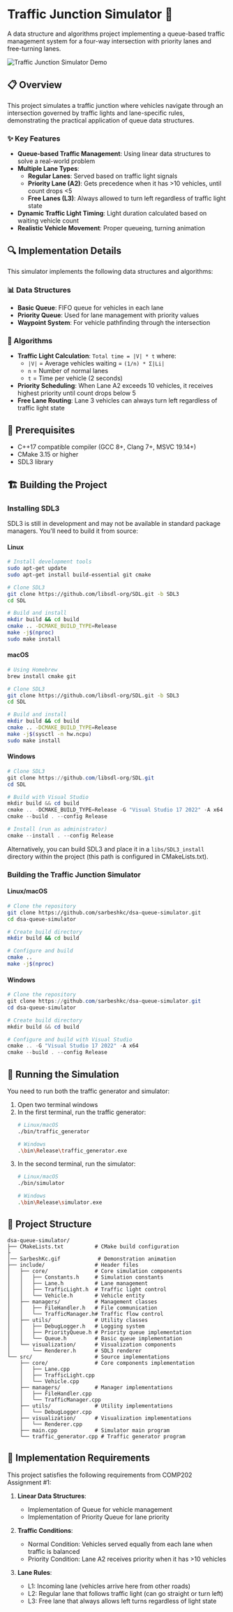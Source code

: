 # Traffic Junction Simulator 🚦

A data structure and algorithms project implementing a queue-based traffic management system for a four-way intersection with priority lanes and free-turning lanes.

![Traffic Junction Simulator Demo](SarbeshKc.gif)

## 📋 Overview

This project simulates a traffic junction where vehicles navigate through an intersection governed by traffic lights and lane-specific rules, demonstrating the practical application of queue data structures.

### ✨ Key Features

- **Queue-based Traffic Management**: Using linear data structures to solve a real-world problem
- **Multiple Lane Types**:
  - **Regular Lanes**: Served based on traffic light signals
  - **Priority Lane (A2)**: Gets precedence when it has >10 vehicles, until count drops <5
  - **Free Lanes (L3)**: Always allowed to turn left regardless of traffic light state
- **Dynamic Traffic Light Timing**: Light duration calculated based on waiting vehicle count
- **Realistic Vehicle Movement**: Proper queueing, turning animation


## 🔍 Implementation Details

This simulator implements the following data structures and algorithms:

### 📊 Data Structures
- **Basic Queue**: FIFO queue for vehicles in each lane
- **Priority Queue**: Used for lane management with priority values
- **Waypoint System**: For vehicle pathfinding through the intersection

### 🧮 Algorithms
- **Traffic Light Calculation**: `Total time = |V| * t` where:
  - `|V|` = Average vehicles waiting = `(1/n) * Σ|Li|`
  - `n` = Number of normal lanes
  - `t` = Time per vehicle (2 seconds)
- **Priority Scheduling**: When Lane A2 exceeds 10 vehicles, it receives highest priority until count drops below 5
- **Free Lane Routing**: Lane 3 vehicles can always turn left regardless of traffic light state

## 🔧 Prerequisites

- C++17 compatible compiler (GCC 8+, Clang 7+, MSVC 19.14+)
- CMake 3.15 or higher
- SDL3 library

## 🏗️ Building the Project

### Installing SDL3

SDL3 is still in development and may not be available in standard package managers. You'll need to build it from source:

#### Linux
```bash
# Install development tools
sudo apt-get update
sudo apt-get install build-essential git cmake

# Clone SDL3
git clone https://github.com/libsdl-org/SDL.git -b SDL3
cd SDL

# Build and install
mkdir build && cd build
cmake .. -DCMAKE_BUILD_TYPE=Release
make -j$(nproc)
sudo make install
```

#### macOS
```bash
# Using Homebrew
brew install cmake git

# Clone SDL3
git clone https://github.com/libsdl-org/SDL.git -b SDL3
cd SDL

# Build and install
mkdir build && cd build
cmake .. -DCMAKE_BUILD_TYPE=Release
make -j$(sysctl -n hw.ncpu)
sudo make install
```

#### Windows
```powershell
# Clone SDL3
git clone https://github.com/libsdl-org/SDL.git
cd SDL

# Build with Visual Studio
mkdir build && cd build
cmake .. -DCMAKE_BUILD_TYPE=Release -G "Visual Studio 17 2022" -A x64
cmake --build . --config Release

# Install (run as administrator)
cmake --install . --config Release
```

Alternatively, you can build SDL3 and place it in a `libs/SDL3_install` directory within the project (this path is configured in CMakeLists.txt).

### Building the Traffic Junction Simulator

#### Linux/macOS
```bash
# Clone the repository
git clone https://github.com/sarbeshkc/dsa-queue-simulator.git
cd dsa-queue-simulator

# Create build directory
mkdir build && cd build

# Configure and build
cmake ..
make -j$(nproc)
```

#### Windows
```powershell
# Clone the repository
git clone https://github.com/sarbeshkc/dsa-queue-simulator.git
cd dsa-queue-simulator

# Create build directory
mkdir build && cd build

# Configure and build with Visual Studio
cmake .. -G "Visual Studio 17 2022" -A x64
cmake --build . --config Release
```

## 🚀 Running the Simulation

You need to run both the traffic generator and simulator:

1. Open two terminal windows
2. In the first terminal, run the traffic generator:
   ```bash
   # Linux/macOS
   ./bin/traffic_generator
   
   # Windows
   .\bin\Release\traffic_generator.exe
   ```
3. In the second terminal, run the simulator:
   ```bash
   # Linux/macOS
   ./bin/simulator
   
   # Windows
   .\bin\Release\simulator.exe
   ```

## 📂 Project Structure

```
dsa-queue-simulator/
├── CMakeLists.txt          # CMake build configuration
├              
│── SarbeshKc.gif            # Demonstration animation
├── include/                # Header files
│   ├── core/               # Core simulation components
│   │   ├── Constants.h     # Simulation constants
│   │   ├── Lane.h          # Lane management
│   │   ├── TrafficLight.h  # Traffic light control
│   │   └── Vehicle.h       # Vehicle entity
│   ├── managers/           # Management classes
│   │   ├── FileHandler.h   # File communication
│   │   └── TrafficManager.h# Traffic flow control
│   ├── utils/              # Utility classes
│   │   ├── DebugLogger.h   # Logging system
│   │   ├── PriorityQueue.h # Priority queue implementation
│   │   └── Queue.h         # Basic queue implementation
│   └── visualization/      # Visualization components
│       └── Renderer.h      # SDL3 renderer
└── src/                    # Source implementations
    ├── core/               # Core components implementation
    │   ├── Lane.cpp
    │   ├── TrafficLight.cpp
    │   └── Vehicle.cpp
    ├── managers/           # Manager implementations
    │   ├── FileHandler.cpp
    │   └── TrafficManager.cpp
    ├── utils/              # Utility implementations
    │   └── DebugLogger.cpp
    ├── visualization/      # Visualization implementations
    │   └── Renderer.cpp
    ├── main.cpp            # Simulator main program
    └── traffic_generator.cpp # Traffic generator program
```

## 📝 Implementation Requirements

This project satisfies the following requirements from COMP202 Assignment #1:

1. **Linear Data Structures**:
   - Implementation of Queue for vehicle management
   - Implementation of Priority Queue for lane priority
   
2. **Traffic Conditions**:
   - Normal Condition: Vehicles served equally from each lane when traffic is balanced
   - Priority Condition: Lane A2 receives priority when it has >10 vehicles
   
3. **Lane Rules**:
   - L1: Incoming lane (vehicles arrive here from other roads)
   - L2: Regular lane that follows traffic light (can go straight or turn left)
   - L3: Free lane that always allows left turns regardless of light state
   

